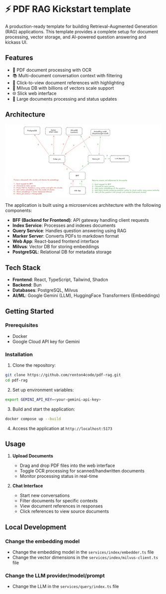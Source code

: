 # ⚡️ PDF RAG Kickstart template

A production-ready template for building Retrieval-Augmented Generation (RAG) applications. This template provides a complete setup for document processing, vector storage, and AI-powered question answering and kickass UI.

## Features

- 📄 PDF document processing with OCR
- 📚 Multi-document conversation context with filtering
- 🎯 Click-to-view document references with highlighting
- 💾 Milvus DB with billions of vectors scale support
- 🌐 Slick web interface
- 🔄 Large documents processing and status updates


## Architecture

![Architecture diagram](./workflow.png)

The application is built using a microservices architecture with the following components:

- **BFF (Backend for Frontend)**: API gateway handling client requests
- **Index Service**: Processes and indexes documents
- **Query Service**: Handles question answering using RAG
- **Marker Server**: Converts PDFs to markdown format
- **Web App**: React-based frontend interface
- **Milvus**: Vector DB for storing embeddings
- **PostgreSQL**: Relational DB for metadata storage

## Tech Stack

- **Frontend**: React, TypeScript, Tailwind, Shadcn
- **Backend**: Bun
- **Databases**: PostgreSQL, Milvus
- **AI/ML**: Google Gemini (LLM), HuggingFace Transformers (Embeddings)

## Getting Started

### Prerequisites

- Docker
- Google Cloud API key for Gemini

### Installation

1. Clone the repository:

```bash
git clone https://github.com/renton4code/pdf-rag.git
cd pdf-rag
```

2. Set up environment variables:

```bash
export GEMINI_API_KEY=<your-gemini-api-key>
```

3. Build and start the application:

```bash
docker compose up --build
```

4. Access the application at `http://localhost:5173`


## Usage

1. **Upload Documents**
   - Drag and drop PDF files into the web interface
   - Toggle OCR processing for scanned/handwritten documents
   - Monitor processing status in real-time

2. **Chat Interface**
   - Start new conversations
   - Filter documents for specific contexts
   - View document references in responses
   - Click references to view source documents

## Local Development

### Change the embedding model

- Change the embedding model in the `services/index/embedder.ts` file
- Change the vector dimensions in the `services/index/milvus-client.ts` file

### Change the LLM provider/model/prompt

- Change the LLM in the `services/query/index.ts` file



